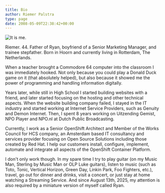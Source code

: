 ```yaml
---
title: Bio
author: Riemer Palstra
type: page
date: 2008-05-09T22:38:42+00:00
---
```


![It is me.](../images/Riemer_Crop.jpg#bio-image)

Riemer. 44. Father of Ryan, boyfriend of a Senior Marketing Manager, and
trainee stepfather. Born in Hoorn and currently living in Rotterdam, The
Netherlands.

When a teacher brought a Commodore 64 computer into the classroom I was
immediately hooked. Not only because you could play a Donald Duck game on it
(that absolutely helped), but also because it showed me the power of
programming and handling information digitally.

Years later, while still in High School I started building websites with a
friend, and later started focusing on the hosting and other technical aspects.
When the website building company failed, I stayed in the IT industry and
started working at Internet Service Providers, such as Genuity and Demon
Internet. Then, I spent 8 years working on Uitzending Gemist, NPO Player and
NPO.nl at Dutch Public Broadcasting.

Currently, I work as a Senior OpenShift Architect and Member of the Works
Council for HCS company, an Amsterdam based IT consultancy and services
provider focusing on Open Source Solutions including those created by Red
Hat. I help our customers install, configure, implement, automate and
integrate all aspects of the OpenShift Container Platform.

I don't only work though. In my spare time I try to play guitar (on my Music
Man, Sterling by Music Man or OLP Luke guitars), listen to music (such as Toto,
Tonic, Vertical Horizon, Green Day, Linkin Park, Foo Fighters, etc.), travel,
go out for dinner and drinks, visit a concert, or just stay at home watching a
Streaming Service. And since August 13th, 2025, my attention is also required
by a miniature version of myself called Ryan.
